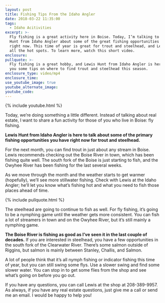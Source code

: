 ```yaml
---
layout: post
title: Fishing Tips From the Idaho Angler
date: 2018-03-22 11:35:00
tags:
  - Idaho Acitivities
excerpt: >-
  Fly fishing is a great activity here in Boise. Today, I’m talking to Lewis
  Hunt from Idaho Angler about some of the great fishing opportunities you have
  right now. This time of year is great for trout and steelhead, and Lewis knows
  all the hot spots. To learn more, watch this short video.
enclosure:
pullquote: >-
  Fly fishing is a great hobby, and Lewis Hunt from Idaho Angler is here to give
  you some tips on where to find trout and steelhead this season.
enclosure_type: video/mp4
enclosure_time:
use_youtube_image: true
youtube_alternate_image:
youtube_code:
---
```


{% include youtube.html %}

Today, we’re doing something a little different. Instead of talking about real estate, I want to share a fun activity for those of you who live in Boise: fly fishing.

**Lewis Hunt from Idaho Angler is here to talk about some of the primary fishing opportunities you have right now for trout and steelhead.**

For the next month, you can find trout in just about any stream in Boise. Lewis recommends checking out the Boise River in town, which has been fishing quite well. The south fork of the Boise is just starting to fish, and the Owyhee River has been fishing for the last several weeks.

As we move through the month and the weather starts to get warmer (hopefully), we’ll see more stillwater fishing. Check with Lewis at the Idaho Angler; he’ll let you know what’s fishing hot and what you need to fish those places ahead of time.

{% include pullquote.html %}

The steelhead are going to continue to fish as well. For fly fishing, it’s going to be a nymphing game until the weather gets more consistent. You can fish a lot of streamers in town and on the Owyhee River, but it’s still mainly a nymphing game.

**The Boise River is fishing as good as I’ve seen it in the last couple of decades.** If you are interested in steelhead, you have a few opportunities in the south fork of the Clearwater River. There’s some salmon outside of Riggins, but salmon is mainly between Stanley, Challis, and Salmon.

A lot of people think that it’s all nymph fishing or indicator fishing this time of year, but you can still swing some flys. Use a slower swing and find some slower water. You can stop in to get some flies from the shop and see what’s going on before you go out.

If you have any questions, you can call Lewis at the shop at 208-389-9957. As always, if you have any real estate questions, just give me a call or send me an email. I would be happy to help you!